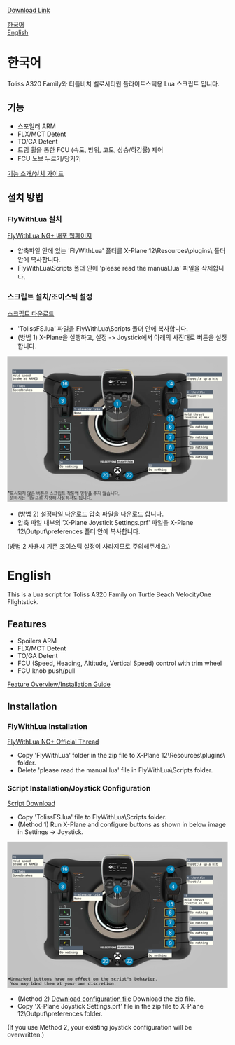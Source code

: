 [Download Link](https://github.com/chrimp/Flightstick_extension/releases)

[한국어](#한국어)  
[English](#English)

# 한국어

Toliss A320 Family와 터틀비치 벨로시티원 플라이트스틱용 Lua 스크립트 입니다.

## 기능
- 스포일러 ARM
- FLX/MCT Detent
- TO/GA Detent
- 트림 휠을 통한 FCU (속도, 방위, 고도, 상승/하강률) 제어
- FCU 노브 누르기/당기기

[기능 소개/설치 가이드](https://youtu.be/ooHXa0mzt3g)

## 설치 방법

### FlyWithLua 설치
[FlyWithLua NG+ 배포 웹페이지](https://forums.x-plane.org/index.php?/files/file/82888-flywithlua-ng-next-generation-plus-edition-for-x-plane-12-win-lin-mac/)  
- 압축파일 안에 있는 'FlyWithLua' 폴더를 X-Plane 12\Resources\plugins\ 폴더 안에 복사합니다.
- FlyWithLua\Scripts 폴더 안에 'please read the manual.lua' 파일을 삭제합니다.

### 스크립트 설치/조이스틱 설정
[스크립트 다운로드](https://github.com/chrimp/Flightstick_extension/releases/download/23-07-11/TolissFS.lua)
- 'TolissFS.lua' 파일을 FlyWithLua\Scripts 폴더 안에 복사합니다.
- (방법 1) X-Plane을 실행하고, 설정 -> Joystick에서 아래의 사진대로 버튼을 설정합니다.

![조이스틱 설정](Bindings_KR.jpg)
- (방법 2) [설정파일 다운로드](https://github.com/chrimp/Flightstick_extension/releases/download/23-07-11/X-Plane.Joystick.Settings.zip) 압축 파일을 다운로드 합니다.
- 압축 파일 내부의 'X-Plane Joystick Settings.prf' 파일을 X-Plane 12\Output\preferences 폴더 안에 복사합니다.

(방법 2 사용시 기존 조이스틱 설정이 사라지므로 주의해주세요.)

# English

This is a Lua script for Toliss A320 Family on Turtle Beach VelocityOne Flightstick.

## Features
- Spoilers ARM
- FLX/MCT Detent
- TO/GA Detent
- FCU (Speed, Heading, Altitude, Vertical Speed) control with trim wheel
- FCU knob push/pull

[Feature Overview/Installation Guide](https://youtu.be/ooHXa0mzt3g)

## Installation
### FlyWithLua Installation
[FlyWithLua NG+ Official Thread](https://forums.x-plane.org/index.php?/files/file/82888-flywithlua-ng-next-generation-plus-edition-for-x-plane-12-win-lin-mac/)
- Copy 'FlyWithLua' folder in the zip file to X-Plane 12\Resources\plugins\ folder.
- Delete 'please read the manual.lua' file in FlyWithLua\Scripts folder.
### Script Installation/Joystick Configuration
[Script Download](https://github.com/chrimp/Flightstick_extension/releases/download/23-07-11/TolissFS.lua)
- Copy 'TolissFS.lua' file to FlyWithLua\Scripts folder.
- (Method 1) Run X-Plane and configure buttons as shown in below image in Settings -> Joystick.

![Joystick Configuration](Bindings.jpg)
- (Method 2) [Download configuration file](https://github.com/chrimp/Flightstick_extension/releases/download/23-07-11/X-Plane.Joystick.Settings.zip) Download the zip file.
- Copy 'X-Plane Joystick Settings.prf' file in the zip file to X-Plane 12\Output\preferences folder.

(If you use Method 2, your existing joystick configuration will be overwritten.)
